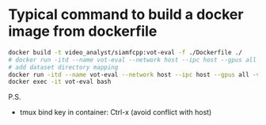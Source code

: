 # Typical command to build a docker image from dockerfile

```bash
docker build -t video_analyst/siamfcpp:vot-eval -f ./Dockerfile ./
# docker run -itd --name vot-eval --network host --ipc host --gpus all -v /home/$USER:/home/$USER video_analyst/siamfcpp:vot-eval
# add dataset directory mapping
docker run -itd --name vot-eval --network host --ipc host --gpus all -v /home/$USER:/home/$USER -v /mnt/dataset/:/mnt/dataset video_analyst/siamfcpp:vot-eval
docker exec -it vot-eval bash
```

P.S.
- tmux bind key in container: Ctrl-x (avoid conflict with host)
